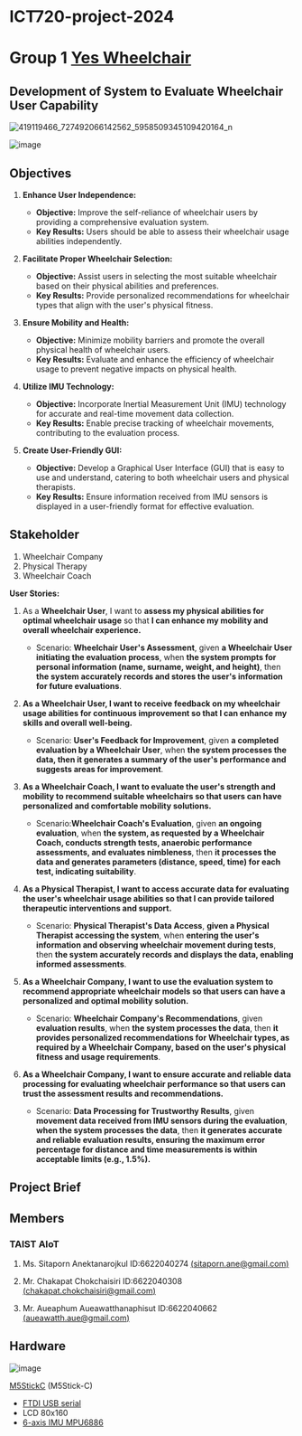 # ICT720-project-2024
# Group 1 [Yes Wheelchair](https://www.facebook.com/100066453249785/posts/pfbid02DiEnpRqT1H4SUK5FBEpH5kz9rZoqYkPg4KNShhSsfJ4qUXWBaDWnk1JEBK1ZKjNhl)
## Development of System to Evaluate Wheelchair User Capability
![419119466_727492066142562_5958509345109420164_n](https://github.com/Aueaphum2541/Ray-Folk-Pun-Project2024/assets/109651869/e5daaaf6-a96d-479f-8115-b71499980b1d)

![image](https://github.com/Aueaphum2541/Ray-Folk-Pun-Project2024/assets/109651869/5db47476-e9c5-4a91-936e-4eaef0677feb)

## Objectives
1. **Enhance User Independence:**
   - **Objective:** Improve the self-reliance of wheelchair users by providing a comprehensive evaluation system.
   - **Key Results:** Users should be able to assess their wheelchair usage abilities independently.

2. **Facilitate Proper Wheelchair Selection:**
   - **Objective:** Assist users in selecting the most suitable wheelchair based on their physical abilities and preferences.
   - **Key Results:** Provide personalized recommendations for wheelchair types that align with the user's physical fitness.

3. **Ensure Mobility and Health:**
   - **Objective:** Minimize mobility barriers and promote the overall physical health of wheelchair users.
   - **Key Results:** Evaluate and enhance the efficiency of wheelchair usage to prevent negative impacts on physical health.

4. **Utilize IMU Technology:**
   - **Objective:** Incorporate Inertial Measurement Unit (IMU) technology for accurate and real-time movement data collection.
   - **Key Results:** Enable precise tracking of wheelchair movements, contributing to the evaluation process.

5. **Create User-Friendly GUI:**
   - **Objective:** Develop a Graphical User Interface (GUI) that is easy to use and understand, catering to both wheelchair users and physical therapists.
   - **Key Results:** Ensure information received from IMU sensors is displayed in a user-friendly format for effective evaluation.


## Stakeholder
1. Wheelchair Company
2. Physical Therapy
3. Wheelchair Coach

**User Stories:**

1. As a **Wheelchair User**, I want to **assess my physical abilities for optimal wheelchair usage** so that **I can enhance my mobility and overall wheelchair experience.**
   - Scenario: **Wheelchair User's Assessment**, given **a Wheelchair User initiating the evaluation process**, when **the system prompts for personal information (name, surname, weight, and height)**, then **the system accurately records and stores the user's information for future evaluations**.

2. **As a Wheelchair User, I want to receive feedback on my wheelchair usage abilities for continuous improvement so that I can enhance my skills and overall well-being.**
   - Scenario: **User's Feedback for Improvement**, given **a completed evaluation by a Wheelchair User**, when **the system processes the data, then it generates a summary of the user's performance and suggests areas for improvement**.

3. **As a Wheelchair Coach, I want to evaluate the user's strength and mobility to recommend suitable wheelchairs so that users can have personalized and comfortable mobility solutions.**
   - Scenario:**Wheelchair Coach's Evaluation**, given **an ongoing evaluation**, when **the system, as requested by a Wheelchair Coach, conducts strength tests, anaerobic performance assessments, and evaluates nimbleness**, then **it processes the data and generates parameters (distance, speed, time) for each test, indicating suitability**.

4. **As a Physical Therapist, I want to access accurate data for evaluating the user's wheelchair usage abilities so that I can provide tailored therapeutic interventions and support.**
   - Scenario: **Physical Therapist's Data Access**, **given a Physical Therapist accessing the system**, when **entering the user's information and observing wheelchair movement during tests**, then **the system accurately records and displays the data, enabling informed assessments**.

5. **As a Wheelchair Company, I want to use the evaluation system to recommend appropriate wheelchair models so that users can have a personalized and optimal mobility solution.**
   - Scenario: **Wheelchair Company's Recommendations**, given **evaluation results**, when **the system processes the data**, then **it provides personalized recommendations for Wheelchair types, as required by a Wheelchair Company, based on the user's physical fitness and usage requirements**.

6. **As a Wheelchair Company, I want to ensure accurate and reliable data processing for evaluating wheelchair performance so that users can trust the assessment results and recommendations.**
   - Scenario: **Data Processing for Trustworthy Results**, given **movement data received from IMU sensors during the evaluation**, **when the system processes the data**, then **it generates accurate and reliable evaluation results, ensuring the maximum error percentage for distance and time measurements is within acceptable limits (e.g., 1.5%).**

  
## Project Brief

## Members
### TAIST AIoT 
1. Ms. Sitaporn Anektanarojkul ID:6622040274 [(sitaporn.ane@gmail.com)](mailto:sitaporn.ane@gmail.com)

2. Mr. Chakapat Chokchaisiri ID:6622040308 [(chakapat.chokchaisiri@gmail.com)](mailto:chakapat.chokchaisiri@gmail.com)

3. Mr. Aueaphum Aueawatthanaphisut ID:6622040662 [(aueawatth.aue@gmail.com)](mailto:aueawatth.aue@gmail.com)

## Hardware
![image](https://github.com/Aueaphum2541/Ray-Folk-Pun-Project2024/assets/109651869/61ed37ec-3e5c-4cbb-ad19-d9cf908cda47)


[M5StickC](https://docs.m5stack.com/en/core/m5stickc) (M5Stick-C)
- [FTDI USB serial](https://docs.m5stack.com/en/core/m5stickc)
- LCD 80x160
- [6-axis IMU MPU6886](https://m5stack.oss-cn-shenzhen.aliyuncs.com/resource/docs/datasheet/core/MPU-6886-000193%2Bv1.1_GHIC_en.pdf)

